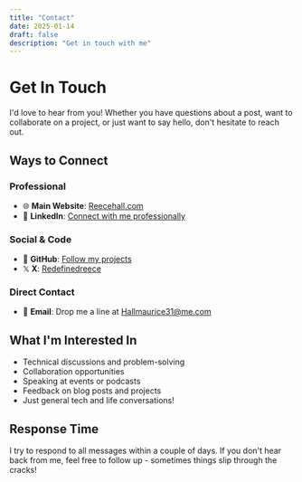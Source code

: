 ```yaml
---
title: "Contact"
date: 2025-01-14
draft: false
description: "Get in touch with me"
---
```


# Get In Touch

I'd love to hear from you! Whether you have questions about a post, want to collaborate on a project, or just want to say hello, don't hesitate to reach out.

## Ways to Connect

### Professional
- 🌐 **Main Website**: [Reecehall.com](https://Reecehall.com)
- 💼 **LinkedIn**: [Connect with me professionally](https://linkedin.com/in/redefinedreece) <!-- Update with your actual LinkedIn -->

### Social & Code
- 🐙 **GitHub**: [Follow my projects](https://github.com/R3defined) <!-- Update with your actual GitHub -->
- 𝕏 **X**: [Redefinedreece](https://twitter.com/redefinedreece) <!-- Update with your actual Twitter -->

### Direct Contact
- 📧 **Email**: Drop me a line at [Hallmaurice31@me.com](mailto:hallmaurice31@me.com) <!-- Update with your actual email -->

## What I'm Interested In

- Technical discussions and problem-solving
- Collaboration opportunities
- Speaking at events or podcasts
- Feedback on blog posts and projects
- Just general tech and life conversations!

## Response Time

I try to respond to all messages within a couple of days. If you don't hear back from me, feel free to follow up - sometimes things slip through the cracks! 